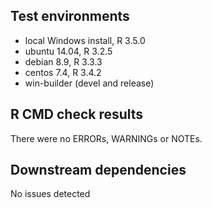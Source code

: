 ## Test environments
* local Windows install, R 3.5.0
* ubuntu 14.04, R 3.2.5
* debian 8.9, R 3.3.3
* centos 7.4, R 3.4.2
* win-builder (devel and release)

## R CMD check results
There were no ERRORs, WARNINGs or NOTEs. 

## Downstream dependencies
No issues detected
